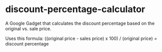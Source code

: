 # discount-percentage-calculator
A Google Gadget that calculates the discount percentage based on the original vs. sale price.

Uses this formula: ((original price - sales price) x 100) / (original price) = discount percentage
